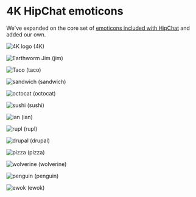 # 4K HipChat emoticons

We've expanded on the core set of [emoticons included with HipChat](http://hipchat-emoticons.nyh.name) and added our own.


![4K logo][4K] (4K)

![Earthworm Jim][jim] (jim)

![Taco][taco] (taco)

![sandwich][sandwich] (sandwich)

![octocat][octocat] (octocat)

![sushi][sushi] (sushi)

![ian][ian] (ian)

![rupl][rupl] (rupl)

![drupal][drupal] (drupal)

![pizza][pizza] (pizza)

![wolverine][wolverine] (wolverine)

![penguin][penguin] (penguin)

![ewok][ewok] (ewok)

[4K]: https://raw.github.com/fourkitchens/hipchat-emoticons/master/4K.png
[jim]: https://raw.github.com/fourkitchens/hipchat-emoticons/master/jim.gif
[taco]: https://raw.github.com/fourkitchens/hipchat-emoticons/master/taco.png
[sandwich]: https://raw.github.com/fourkitchens/hipchat-emoticons/master/sandwich.png
[octocat]: https://raw.github.com/fourkitchens/hipchat-emoticons/master/octocat.png
[sushi]: https://raw.github.com/fourkitchens/hipchat-emoticons/master/sushi.png
[ian]: https://raw.github.com/fourkitchens/hipchat-emoticons/master/ian.png
[rupl]: https://raw.github.com/fourkitchens/hipchat-emoticons/master/rupl.png
[drupal]: https://raw.github.com/fourkitchens/hipchat-emoticons/master/drupal.png
[pizza]: https://raw.github.com/fourkitchens/hipchat-emoticons/master/pizza.png
[wolverine]: https://raw.github.com/fourkitchens/hipchat-emoticons/master/wolverine.gif
[penguin]: https://raw.github.com/fourkitchens/hipchat-emoticons/master/penguin.gif
[ewok]: https://raw.github.com/fourkitchens/hipchat-emoticons/master/ewok.gif
